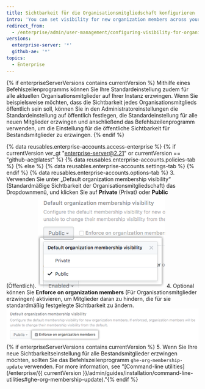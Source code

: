 ```yaml
---
title: Sichtbarkeit für die Organisationsmitgliedschaft konfigurieren
intro: 'You can set visibility for new organization members across your enterprise to public or private. Darüber hinaus können Sie Mitglieder daran hindern, die für sie standardmäßig festgelegte Sichtbarkeit zu ändern.'
redirect_from:
  - /enterprise/admin/user-management/configuring-visibility-for-organization-membership
versions:
  enterprise-server: '*'
  github-ae: '*'
topics:
  - Enterprise
---
```


{% if enterpriseServerVersions contains currentVersion %}
Mithilfe eines Befehlszeilenprogramms können Sie Ihre Standardeinstellung zudem für alle aktuellen Organisationsmitglieder auf Ihrer Instanz erzwingen. Wenn Sie beispielsweise möchten, dass die Sichtbarkeit jedes Organisationsmitglieds öffentlich sein soll, können Sie in den Administratoreinstellungen die Standardeinstellung auf öffentlich festlegen, die Standardeinstellung für alle neuen Mitglieder erzwingen und anschließend das Befehlszeilenprogramm verwenden, um die Einstellung für die öffentliche Sichtbarkeit für Bestandsmitglieder zu erzwingen.
{% endif %}

{% data reusables.enterprise-accounts.access-enterprise %}
{% if currentVersion ver_gt "enterprise-server@2.21" or currentVersion == "github-ae@latest" %}
{% data reusables.enterprise-accounts.policies-tab %}
{% else %}
{% data reusables.enterprise-accounts.settings-tab %}
{% endif %}
{% data reusables.enterprise-accounts.options-tab %}
3. Verwenden Sie unter „Default organization membership visibility“ (Standardmäßige Sichtbarkeit der Organisationsmitgliedschaft) das Dropdownmenü, und klicken Sie auf **Private** (Privat) oder **Public** (Öffentlich). ![Dropdownmenü mit der Option, um die standardmäßige Sichtbarkeit der Organisationsmitgliedschaft als öffentlich oder privat zu konfigurieren](/assets/images/enterprise/site-admin-settings/default-organization-membership-visibility-drop-down-menu.png)
4. Optional können Sie **Enforce on organization members** (Für Organisationsmitglieder erzwingen) aktivieren, um Mitglieder daran zu hindern, die für sie standardmäßig festgelegte Sichtbarkeit zu ändern. ![Checkbox to enforce the default setting on all members](/assets/images/enterprise/site-admin-settings/enforce-default-org-membership-visibility-setting.png){% if enterpriseServerVersions contains currentVersion %}
5. Wenn Sie Ihre neue Sichtbarkeitseinstellung für alle Bestandsmitglieder erzwingen möchten, sollten Sie das Befehlszeilenprogramm `ghe-org-membership-update` verwenden. For more information, see "[Command-line utilities](/enterprise/{{ currentVersion }}/admin/guides/installation/command-line-utilities#ghe-org-membership-update)."{% endif %}
